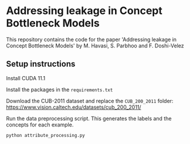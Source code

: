 # Addressing leakage in Concept Bottleneck Models
This repository contains the code for the paper 'Addressing leakage in Concept Bottleneck Models' by M. Havasi, S. Parbhoo and F. Doshi-Velez


## Setup instructions

Install CUDA 11.1

Install the packages in the `requirements.txt`

Download the CUB-2011 dataset and replace the `CUB_200_2011` folder: https://www.vision.caltech.edu/datasets/cub_200_2011/ 

Run the data preprocessing script. This generates the labels and the concepts for each example.

```python attribute_processing.py```
